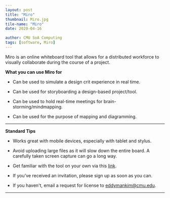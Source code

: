 ```yaml
---
layout: post
title: "Miro"
thumbnail: Miro.jpg
tile-name: "Miro"
date: 2020-04-16

author: CMU SoA Computing
tags: [software, Miro]
---
```


Miro is an online whiteboard tool that allows for a distributed workforce to visually collaborate during the course of a project. 

**What you can use Miro for**

- Can be used to simulate a design crit experience in real time. 

- Can be used for storyboarding a design-based project/tool.

- Can be used to hold real-time meetings for brain-storming/mindmapping.

- Can be used for the purpose of mapping and diagramming.


---


**Standard Tips**

- Works great with mobile devices, especially with tablet and stylus.

- Avoid uploading large files as it will slow down the entire board. A carefully taken screen capture can go a long way.

- Get familiar with the tool on your own via this [link](https://help.miro.com/hc/en-us/categories/360001415214-Getting-Started).

- If you’ve received an invitation, please sign up as soon as you can.

- If you haven't, email a request for license to [eddymankim@cmu.edu](mailto:eddymankim@cmu.edu).

 
---